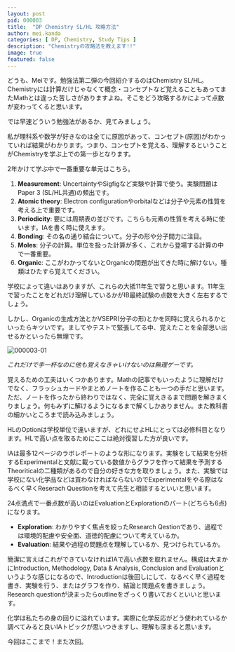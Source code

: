 ```yaml
---
layout: post
pid: 000003
title:  "DP Chemistry SL/HL 攻略方法"
author: mei.kanda
categories: [ DP, Chemistry, Study Tips ]
description: "Chemistryの攻略法を教えます!!"
image: true
featured: false
---
```


どうも、Meiです。勉強法第二弾の今回紹介するのはChemistry SL/HL。Chemistryには計算だけじゃなくて概念・コンセプトなど覚えることもあってまたMathとは違った苦しさがありますよね。そこをどう攻略するかによって点数が変わってくると思います。

では早速どういう勉強法があるか、見てみましょう。

私が理科系や数学が好きなのは全てに原因があって、コンセプト(原因)がわかっていれば結果がわかります。つまり、コンセプトを覚える、理解するということがChemistryを学ぶ上での第一歩となります。

2年かけて学ぶ中で一番重要な単元はこちら。

1. **Measurement**: UncertaintyやSigfigなど実験や計算で使う。実験問題はPaper 3 (SL/HL共通)の頻出です。
1. **Atomic theory**: Electron configurationやorbitalなどは分子や元素の性質を考える上で重要です。
1. **Periodicity**: 要には周期表の並びです。こちらも元素の性質を考える時に使います。IAを書く時に使えます。
1. **Bonding**: その名の通り結合について。分子の形や分子間力に注目。
1. **Moles**: 分子の計算。単位を扱った計算が多く、これから登場する計算の中で一番重要。
1. **Organic**: ここがわかってないとOrganicの問題が出てきた時に解けない。種類はひたすら覚えてください。

学校によって違いはありますが、これらの大抵11年生で習うと思います。11年生で習ったことをどれだけ理解しているかがIB最終試験の点数を大きく左右するでしょう。

しかし、Organicの生成方法とかVSEPR(分子の形)とかを同時に覚えられるかといったらキツいです。ましてやテストで緊張してる中、覚えたことを全部思い出せるかといったら無理です。

![000003-01](https://cs001.ibstyle.tk/res/000003-01.png)

_これだけで手一杯なのに他も覚えなきゃいけないのは無理ゲーです。_

覚えるための工夫はいくつかあります。Mathの記事でもいったように理解だけでなく、フラッシュカードやまとめノートを作ることも一つの手だと思います。ただ、ノートを作ったから終わりではなく、完全に覚えきるまで問題を解きまくりましょう。何もみずに解けるようになるまで解くしかありません。また教科書の細かいところまで読み込みましょう。

HLのOptionは学校単位で違いますが、どれにせよHLにとっては必修科目となります。HLで高い点を取るためにここは絶対復習した方が良いです。

IAは最多12ページのラボレポートのような形になります。実験をして結果を分析するExperimentalと文献に載っている数値からグラフを作って結果を予測するTheoriticalの二種類があるので自分の好きな方を取りましょう。また、実験では学校にない化学品などは買わなければならないのでExperimentalをやる際はなるべく早くReserach Questionを考えて先生と相談するといいと思います。

24点満点で一番点数が高いのはEvaluationとExplorationのパート(どちらも6点)になります。

* **Exploration**: わかりやすく焦点を絞ったResearch Qestionであり、過程では環境的配慮や安全面、道徳的配慮について考えているか。
* **Evaluation**: 結果や過程の問題点を理解しているか、見つけられているか。

簡潔に言えばこれができていなければIAで高い点数を取れません。構成は大まかにIntroduction, Methodology, Data & Analysis, Conclusion and Evaluationというような感じになるので、Introductionは後回しにして、なるべく早く過程を書き、実験を行う、またはグラフを作り、結論と問題点を書きましょう。Research questionが決まったらoutlineをざっくり書いておくといいと思います。

化学は私たちの身の回りに溢れています。実際に化学反応がどう使われているか調べてみると良いIAトピックが思いつきますし、理解も深まると思います。

今回はここまで！また次回。
